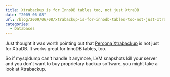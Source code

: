 ```yaml
---
title: Xtrabackup is for InnoDB tables too, not just XtraDB
date: "2009-06-08"
url: /blog/2009/06/08/xtrabackup-is-for-innodb-tables-too-not-just-xtradb/
categories:
  - Databases
---
```

Just thought it was worth pointing out that [Percona Xtrabackup](https://launchpad.net/percona-xtrabackup) is not just for XtraDB. It works great for InnoDB tables, too.

So if mysqldump can't handle it anymore, LVM snapshots kill your server and you don't want to buy proprietary backup software, you might take a look at Xtrabackup.


